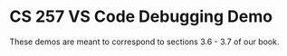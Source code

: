 # CS 257 VS Code Debugging Demo

These demos are meant to correspond to sections 3.6 - 3.7 of our book.
